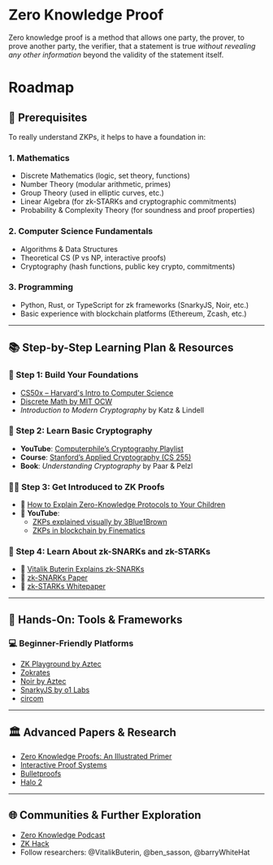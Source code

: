# Zero Knowledge Proof
Zero knowledge proof is a method that allows one party, the prover, to prove another party, the verifier, that a statement is true *without revealing any other information* beyond the validity of the statement itself.

# Roadmap
## 🧠 Prerequisites

To really understand ZKPs, it helps to have a foundation in:

### 1. Mathematics
- Discrete Mathematics (logic, set theory, functions)
- Number Theory (modular arithmetic, primes)
- Group Theory (used in elliptic curves, etc.)
- Linear Algebra (for zk-STARKs and cryptographic commitments)
- Probability & Complexity Theory (for soundness and proof properties)

### 2. Computer Science Fundamentals
- Algorithms & Data Structures
- Theoretical CS (P vs NP, interactive proofs)
- Cryptography (hash functions, public key crypto, commitments)

### 3. Programming
- Python, Rust, or TypeScript for zk frameworks (SnarkyJS, Noir, etc.)
- Basic experience with blockchain platforms (Ethereum, Zcash, etc.)

---

## 📚 Step-by-Step Learning Plan & Resources

### 🧱 Step 1: Build Your Foundations
- [CS50x – Harvard's Intro to Computer Science](https://cs50.harvard.edu/x/)
- [Discrete Math by MIT OCW](https://ocw.mit.edu/courses/mathematics/18-062j-mathematics-for-computer-science-fall-2005/)
- *Introduction to Modern Cryptography* by Katz & Lindell

### 🔐 Step 2: Learn Basic Cryptography
- **YouTube**: [Computerphile’s Cryptography Playlist](https://www.youtube.com/playlist?list=PLzH6n4zXuckoCzTNyI9E7eOeEcd-NjPki)
- **Course**: [Stanford’s Applied Cryptography (CS 255)](https://crypto.stanford.edu/~dabo/cs255/)
- **Book**: *Understanding Cryptography* by Paar & Pelzl

### 🧙‍♂️ Step 3: Get Introduced to ZK Proofs
- 📄 [How to Explain Zero-Knowledge Protocols to Your Children](https://www.cs.princeton.edu/courses/archive/spr10/cos433/reading/GoldwasserMicaliRackoff.pdf)
- 🎥 **YouTube**:
  - [ZKPs explained visually by 3Blue1Brown](https://www.youtube.com/watch?v=GJdiM-muYqc)
  - [ZKPs in blockchain by Finematics](https://www.youtube.com/watch?v=lCcwn6bGUtU)

### 🧪 Step 4: Learn About zk-SNARKs and zk-STARKs
- 🎥 [Vitalik Buterin Explains zk-SNARKs](https://www.youtube.com/watch?v=b2ioZQblaz8)
- 📄 [zk-SNARKs Paper](https://eprint.iacr.org/2013/879.pdf)
- 📄 [zk-STARKs Whitepaper](https://eprint.iacr.org/2018/046.pdf)

---

## 🧰 Hands-On: Tools & Frameworks

### 💻 Beginner-Friendly Platforms
- [ZK Playground by Aztec](https://zk-playground.com/)
- [Zokrates](https://zokrates.github.io/)
- [Noir by Aztec](https://noir-lang.org/)
- [SnarkyJS by o1 Labs](https://docs.minaprotocol.com/zkapps)
- [circom](https://docs.circom.io/)

---

## 🏛️ Advanced Papers & Research
- [Zero Knowledge Proofs: An Illustrated Primer](https://intensecrypto.org/public/pdf/ZKPs.pdf)
- [Interactive Proof Systems](https://theory.stanford.edu/people/trevisan/cs359g/lecture06.pdf)
- [Bulletproofs](https://eprint.iacr.org/2017/1066.pdf)
- [Halo 2](https://zcash.github.io/halo2/)

---

## 🌐 Communities & Further Exploration
- [Zero Knowledge Podcast](https://zeroknowledge.fm/)
- [ZK Hack](https://zkhack.dev/)
- Follow researchers: @VitalikButerin, @ben_sasson, @barryWhiteHat
